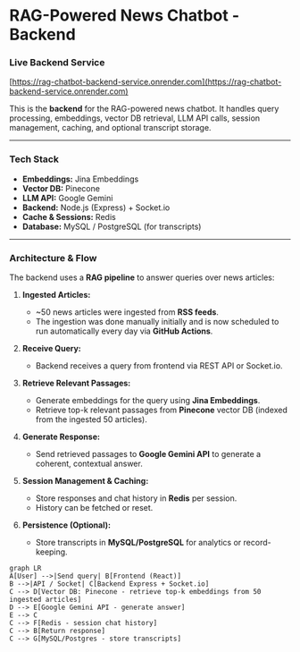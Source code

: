 # RAG-Powered News Chatbot - Backend

### Live Backend Service
[https://rag-chatbot-backend-service.onrender.com](https://rag-chatbot-backend-service.onrender.com)

This is the **backend** for the RAG-powered news chatbot. It handles query processing, embeddings, vector DB retrieval, LLM API calls, session management, caching, and optional transcript storage.

---

### Tech Stack

- **Embeddings:** Jina Embeddings  
- **Vector DB:** Pinecone  
- **LLM API:** Google Gemini  
- **Backend:** Node.js (Express) + Socket.io  
- **Cache & Sessions:** Redis  
- **Database:** MySQL / PostgreSQL (for transcripts)  

---

### Architecture & Flow

The backend uses a **RAG pipeline** to answer queries over news articles:

1. **Ingested Articles:**  
   - ~50 news articles were ingested from **RSS feeds**.  
   - The ingestion was done manually initially and is now scheduled to run automatically every day via **GitHub Actions**.  
   
2. **Receive Query:**  
   - Backend receives a query from frontend via REST API or Socket.io.

3. **Retrieve Relevant Passages:**  
   - Generate embeddings for the query using **Jina Embeddings**.  
   - Retrieve top-k relevant passages from **Pinecone** vector DB (indexed from the ingested 50 articles).

4. **Generate Response:**  
   - Send retrieved passages to **Google Gemini API** to generate a coherent, contextual answer.

5. **Session Management & Caching:**  
   - Store responses and chat history in **Redis** per session.  
   - History can be fetched or reset.

6. **Persistence (Optional):**  
   - Store transcripts in **MySQL/PostgreSQL** for analytics or record-keeping.

```mermaid
graph LR
A[User] -->|Send query| B[Frontend (React)]
B -->|API / Socket| C[Backend Express + Socket.io]
C --> D[Vector DB: Pinecone - retrieve top-k embeddings from 50 ingested articles]
D --> E[Google Gemini API - generate answer]
E --> C
C --> F[Redis - session chat history]
C --> B[Return response]
C --> G[MySQL/Postgres - store transcripts]
